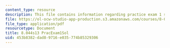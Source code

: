 ```yaml
---
content_type: resource
description: This file contains information regarding practice exam 1 solution.
file: https://ol-ocw-studio-app-production.s3.amazonaws.com/courses/8-044-statistical-physics-i-spring-2013/453b8382dad89716e035774b85329306_MIT8_044S14_praexam1sol_03.pdf
file_type: application/pdf
resourcetype: Document
title: 8.044s13 PracExam1Sol
uid: 453b8382-dad8-9716-e035-774b85329306
---
```

